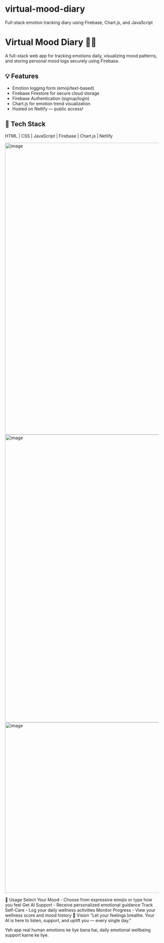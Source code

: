 # virtual-mood-diary
Full-stack emotion tracking diary using Firebase, Chart.js, and JavaScript

# Virtual Mood Diary 🧠💖

A full-stack web app for tracking emotions daily, visualizing mood patterns, and storing personal mood logs securely using Firebase.

## 💡 Features
- Emotion logging form (emoji/text-based)
- Firebase Firestore for secure cloud storage
- Firebase Authentication (signup/login)
- Chart.js for emotion trend visualization
- Hosted on Netlify — public access!

## 🔧 Tech Stack
HTML | CSS | JavaScript | Firebase | Chart.js | Netlify

<img width="1591" height="957" alt="image" src="https://github.com/user-attachments/assets/ce90cb5c-2b39-43e6-ab71-c28d9096609d" />
<img width="1381" height="944" alt="image" src="https://github.com/user-attachments/assets/0513c0bd-bebe-421e-b948-5701edf3dc8d" />
<img width="1440" height="559" alt="image" src="https://github.com/user-attachments/assets/cfb502b0-c3d7-4afe-85d5-d135a6a9aac3" />




📱 Usage
Select Your Mood - Choose from expressive emojis or type how you feel
Get AI Support - Receive personalized emotional guidance
Track Self-Care - Log your daily wellness activities
Monitor Progress - View your wellness score and mood history
🎯 Vision
"Let your feelings breathe. Your AI is here to listen, support, and uplift you — every single day."

Yeh app real human emotions ke liye bana hai, daily emotional wellbeing support karne ke liye.
